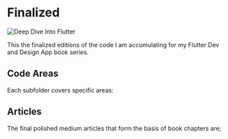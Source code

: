 # Finalized

![Deep Dive Into Flutter](,/media/deep-dive-into-flutter.jpg)

This the finalized editions of the code I am accumulating for my Flutter Dev and Design App book series.


## Code Areas

Each subfolder covers specific areas:



## Articles

The final polished medium articles that form the basis of book chapters are;
